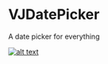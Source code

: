 # VJDatePicker
A date picker for everything

[![alt text][2]][1]

  [1]: https://raw.githubusercontent.com/vinayjn/VJDatePicker/master/images/screen.png (Demo Screen)
  [2]: https://raw.githubusercontent.com/vinayjn/VJDatePicker/master/images/screen.png (Demo Screen)

